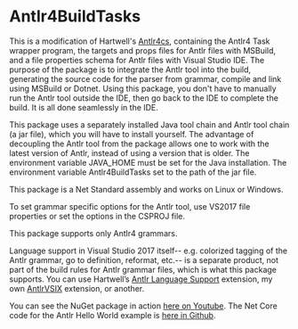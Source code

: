 # Antlr4BuildTasks

This is a modification of Hartwell's [Antlr4cs](https://github.com/tunnelvisionlabs/antlr4cs),
containing the Antlr4 Task wrapper program,
the targets and props files for Antlr files with MSBuild,
and a file properties schema for Antlr files with Visual Studio IDE.
The purpose of the package is to integrate the Antlr tool
into the build, generating the source code for the parser from grammar,
compile and link using MSBuild or Dotnet. Using this package, you don't have to manually
run the Antlr tool outside the IDE, then go back to the IDE to complete the build. It is
all done seamlessly in the IDE.

This package uses a separately installed
Java tool chain and Antlr tool chain (a jar file), which you
will have to install yourself. The advantage of
decoupling the Antlr tool from the package allows one to work
with the latest version of Antlr, instead of using
a version that is older.
The environment variable JAVA_HOME must be set for the Java installation.
The
environment variable Antlr4BuildTasks set to the path of the jar file. 

This package is a Net Standard assembly and works on Linux or Windows.

To set grammar specific options for the Antlr tool, use VS2017 file properties or set the options in the CSPROJ file.

This package supports only Antlr4 grammars.

Language support in Visual Studio 2017 itself--
e.g. colorized tagging of the Antlr grammar, go to definition, reformat, etc.--
is a separate product, not part of the build rules for Antlr grammar files,
which is what this package supports. You can use Hartwell’s [Antlr Language Support](https://marketplace.visualstudio.com/items?itemName=SamHarwell.ANTLRLanguageSupport)
extension, my own [AntlrVSIX](https://marketplace.visualstudio.com/items?itemName=KenDomino.AntlrVSIX) extension, or another.

You can see the NuGet package in action [here on Youtube](https://www.youtube.com/watch?v=Flfequp_Dy4).
The Net Core code for the Antlr Hello World example is [here in Github](https://github.com/kaby76/AntlrHW).
